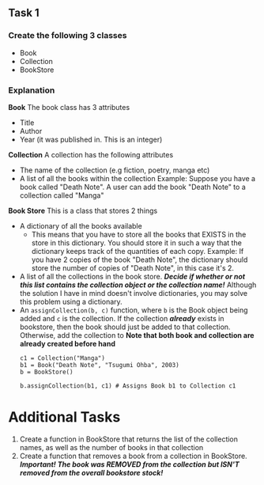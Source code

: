 ## Task 1
### Create the following 3 classes
- Book
- Collection
- BookStore

### Explanation

**Book**
The book class has 3 attributes
- Title
- Author
- Year (it was published in. This is an integer)

**Collection**
A collection has the following attributes
- The name of the collection (e.g fiction, poetry, manga etc)
- A list of all the books within the collection
	Example:
		Suppose you have a book called "Death Note". A user can add the book "Death Note" to a collection called "Manga"


**Book Store**
This is a class that stores 2 things
- A dictionary of all the books available
	- This means that you have to store all the books that EXISTS in the store in this dictionary. You should store it in such a way that the dictionary keeps track of the quantities of each copy.
		Example:
		If you have 2 copies of the book "Death Note", the dictionary should store the number of copies of "Death Note", in this case it's 2.
- A list of all the collections in the book store. ***Decide if whether or not this list contains the collection object or the collection name!*** Although the solution I have in mind doesn't involve dictionaries, you may solve this problem using a dictionary.
- An ```assignCollection(b, c)``` function, where ```b``` is the Book object being added and ```c``` is the collection. If the collection ***already*** exists in bookstore, then the book should just be added to that collection. Otherwise, add the collection to **Note that both book and collection are already created before hand**
	```
	c1 = Collection("Manga")
	b1 = Book("Death Note", "Tsugumi Ohba", 2003)
	b = BookStore()

	b.assignCollection(b1, c1) # Assigns Book b1 to Collection c1
	```


# Additional Tasks

1. Create a function in BookStore that returns the list of the collection names, as well as the number of books in that collection
2. Create a function that removes a book from a collection in BookStore. ***Important! The book was REMOVED from the collection but ISN'T removed from the overall bookstore stock!***
